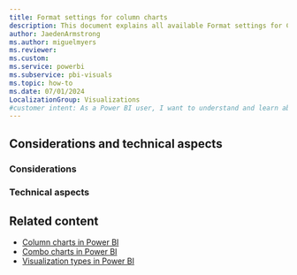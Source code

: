 ```yaml
---
title: Format settings for column charts
description: This document explains all available Format settings for Column charts in Power BI Desktop and Power BI Service.
author: JaedenArmstrong
ms.author: miguelmyers
ms.reviewer:
ms.custom:
ms.service: powerbi
ms.subservice: pbi-visuals
ms.topic: how-to
ms.date: 07/01/2024
LocalizationGroup: Visualizations
#customer intent: As a Power BI user, I want to understand and learn about all the available Format settings for column charts so that I can effectively and more easily format column chart visuals in Power BI Desktop and Power BI Service.
---
```


## Considerations and technical aspects

### Considerations

### Technical aspects

## Related content

* [Column charts in Power BI](power-bi-visualization-column-charts.md)
* [Combo charts in Power BI](power-bi-visualization-combo-chart.md)
* [Visualization types in Power BI](power-bi-visualization-types-for-reports-and-q-and-a.md)

